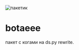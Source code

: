 ![пакетик](https://user-images.githubusercontent.com/66149987/110231507-fb54d100-7ecc-11eb-9b61-d5c1fb9266bb.png)
# botaeee
пакет с когами на ds.py rewrite.
